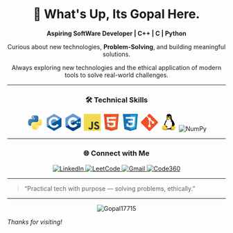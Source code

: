 <h1 align="center"> 🚀 What's Up, Its Gopal Here.</h1> 

<p align="center"><strong>Aspiring SoftWare Developer | C++ | C | Python </strong></p>
<p align="center">Curious about new technologies, <strong>Problem-Solving</strong>, and building meaningful solutions.</p>
<p align="center">Always exploring new technologies and the ethical application of modern tools to solve real-world challenges.</p>

---

<h3 align="center">🛠 Technical Skills</h3>

<p align="center">
  <img src="https://raw.githubusercontent.com/devicons/devicon/master/icons/python/python-original.svg" alt="Python" width="40" height="40"/>
  <img src="https://raw.githubusercontent.com/devicons/devicon/master/icons/c/c-original.svg" alt="C" width="40" height="40"/>
  <img src="https://raw.githubusercontent.com/devicons/devicon/master/icons/cplusplus/cplusplus-original.svg" alt="C++" width="40" height="40"/>
  <img src="https://raw.githubusercontent.com/devicons/devicon/master/icons/javascript/javascript-original.svg" alt="JavaScript" width="40" height="40"/>
  <img src="https://raw.githubusercontent.com/devicons/devicon/master/icons/html5/html5-original.svg" alt="HTML5" width="40" height="40"/>
  <img src="https://raw.githubusercontent.com/devicons/devicon/master/icons/css3/css3-original.svg" alt="CSS3" width="40" height="40"/>
  <img src="https://raw.githubusercontent.com/devicons/devicon/master/icons/git/git-original.svg" alt="Git" width="40" height="40"/>
  <img src="https://raw.githubusercontent.com/devicons/devicon/master/icons/linux/linux-original.svg" alt="Linux" width="40" height="40"/>
  <img src="https://upload.wikimedia.org/wikipedia/commons/3/31/NumPy_logo_2020.svg" alt="NumPy" width="40" height="40"/>
  
</p>

---

<h3 align="center">🌐 Connect with Me</h3>

<p align="center">
  <a href="https://www.linkedin.com/in/YOUR_USERNAME/" target="_blank">
    <img src="https://img.shields.io/badge/LinkedIn-0077B5?style=for-the-badge&logo=linkedin&logoColor=white" alt="LinkedIn"/>
  </a>
  <a href="https://leetcode.com/YOUR_USERNAME/" target="_blank">
    <img src="https://img.shields.io/badge/LeetCode-FFA116?style=for-the-badge&logo=leetcode&logoColor=black" alt="LeetCode"/>
  </a>
  <a href="mailto:your.email@gmail.com" target="_blank">
    <img src="https://img.shields.io/badge/Gmail-D14836?style=for-the-badge&logo=gmail&logoColor=white" alt="Gmail"/>
  </a>
  <a href="https://www.naukri.com/code360/profile/gopalJi" target="_blank">
    <img src="https://img.shields.io/badge/Code360-Profile-blue?style=for-the-badge&logo=google&logoColor=white" alt="Code360"/>
  </a>
</p>

---

> “Practical tech with purpose — solving problems, ethically.”

---

<p align="center">
  <img src="https://komarev.com/ghpvc/?username=Gopal17715&label=Profile%20views&color=0e75b6&style=flat" alt="Gopal17715" />
</p>


_Thanks for visiting!_
